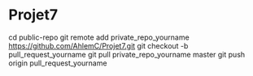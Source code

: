 # Projet7
cd public-repo
git remote add private_repo_yourname https://github.com/AhlemC/Projet7.git
git checkout -b pull_request_yourname
git pull private_repo_yourname master
git push origin pull_request_yourname
